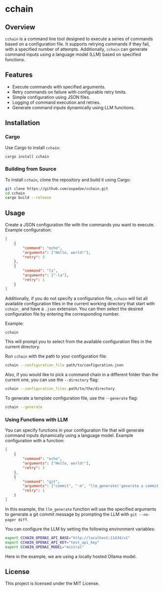 # cchain

## Overview
`cchain` is a command line tool designed to execute a series of commands based on a configuration file. It supports retrying commands if they fail, with a specified number of attempts. Additionally, `cchain` can generate command inputs using a language model (LLM) based on specified functions.

## Features
- Execute commands with specified arguments.
- Retry commands on failure with configurable retry limits.
- Simple configuration using JSON files.
- Logging of command execution and retries.
- Generate command inputs dynamically using LLM functions.

## Installation

### Cargo
Use Cargo to install `cchain`:
```sh
cargo install cchain
```

### Building from Source
To install `cchain`, clone the repository and build it using Cargo:
```sh
git clone https://github.com/aspadax/cchain.git
cd cchain
cargo build --release
```

## Usage
Create a JSON configuration file with the commands you want to execute. Example configuration:
```json
[
    {
        "command": "echo",
        "arguments": ["Hello, world!"],
        "retry": 3
    },
    {
        "command": "ls",
        "arguments": ["-la"],
        "retry": 1
    }
]
```
Additionally, if you do not specify a configuration file, `cchain` will list all available configuration files in the current working directory that start with `cchain_` and have a `.json` extension. You can then select the desired configuration file by entering the corresponding number.

Example:
```sh
cchain
```
This will prompt you to select from the available configuration files in the current directory.

Run `cchain` with the path to your configuration file:
```sh
cchain --configuration_file path/to/configuration.json
```

Also, if you would like to pick a command chain in a different folder than the current one, you can use the `--directory` flag:
```sh
cchain --configuration_files path/to/the/directory
```

To generate a template configuration file, use the `--generate` flag:
```sh
cchain --generate
```

### Using Functions with LLM
You can specify functions in your configuration file that will generate command inputs dynamically using a language model. Example configuration with a function:
```json
[
    {
        "command": "echo",
        "arguments": ["Hello, world!"],
        "retry": 3
    },
    {
        "command": "git",
        "arguments": ["commit", "-m", "llm_generate('generate a commit message', 'git --no-pager diff')"],
        "retry": 1
    }
]
```
In this example, the `llm_generate` function will use the specified arguments to generate a git commit message by prompting the LLM with `git --no-pager diff`.

You can configure the LLM by setting the following environment variables:
```sh
export CCHAIN_OPENAI_API_BASE="http://localhost:11434/v1"
export CCHAIN_OPENAI_API_KEY="test_api_key"
export CCHAIN_OPENAI_MODEL="mistral"
```
Here in the example, we are using a locally hosted Ollama model. 

## License
This project is licensed under the MIT License.
